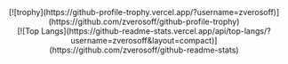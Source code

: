<center>[![trophy](https://github-profile-trophy.vercel.app/?username=zverosoff)](https://github.com/zverosoff/github-profile-trophy) <br>
[![Top Langs](https://github-readme-stats.vercel.app/api/top-langs/?username=zverosoff&layout=compact)](https://github.com/zverosoff/github-readme-stats)</center>
